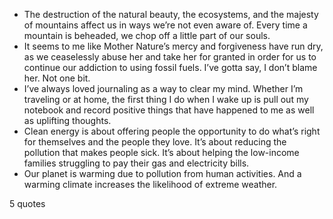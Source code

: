  - The destruction of the natural beauty, the ecosystems, and the majesty of mountains affect us in ways we’re not even aware of. Every time a mountain is beheaded, we chop off a little part of our souls.
 - It seems to me like Mother Nature’s mercy and forgiveness have run dry, as we ceaselessly abuse her and take her for granted in order for us to continue our addiction to using fossil fuels. I’ve gotta say, I don’t blame her. Not one bit.
 - I’ve always loved journaling as a way to clear my mind. Whether I’m traveling or at home, the first thing I do when I wake up is pull out my notebook and record positive things that have happened to me as well as uplifting thoughts.
 - Clean energy is about offering people the opportunity to do what’s right for themselves and the people they love. It’s about reducing the pollution that makes people sick. It’s about helping the low-income families struggling to pay their gas and electricity bills.
 - Our planet is warming due to pollution from human activities. And a warming climate increases the likelihood of extreme weather.

5 quotes